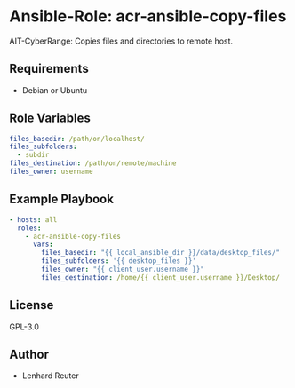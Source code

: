 # Ansible-Role: acr-ansible-copy-files

AIT-CyberRange: Copies files and directories to remote host. 


## Requirements

- Debian or Ubuntu 

## Role Variables

```yaml
files_basedir: /path/on/localhost/
files_subfolders:
  - subdir
files_destination: /path/on/remote/machine
files_owner: username
```

## Example Playbook

```yaml
- hosts: all
  roles:
    - acr-ansible-copy-files
      vars:
        files_basedir: "{{ local_ansible_dir }}/data/desktop_files/"
        files_subfolders: '{{ desktop_files }}'
        files_owner: "{{ client_user.username }}"
        files_destination: /home/{{ client_user.username }}/Desktop/
```

## License

GPL-3.0

## Author

- Lenhard Reuter